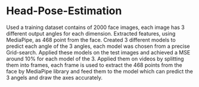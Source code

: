 # Head-Pose-Estimation
Used a training dataset contains of 2000 face
images, each image has 3 different output
angles for each dimension.
Extracted features, using MediaPipe, as 468
point from the face.
Created 3 different models to predict each
angle of the 3 angles, each model was chosen
from a precise Grid-search.
Applied these models on the test images and
achieved a MSE around 10% for each model of
the 3.
Applied them on videos by splitting them into
frames, each frame is used to extract the 468
points from the face by MediaPipe library and
feed them to the model which can predict the 3
angels and draw the axes accurately.
